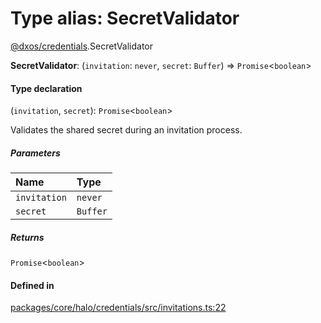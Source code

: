 # Type alias: SecretValidator

[@dxos/credentials](../modules/dxos_credentials.md).SecretValidator

 **SecretValidator**: (`invitation`: `never`, `secret`: `Buffer`) => `Promise`<`boolean`\>

#### Type declaration

(`invitation`, `secret`): `Promise`<`boolean`\>

Validates the shared secret during an invitation process.

##### Parameters

| Name | Type |
| :------ | :------ |
| `invitation` | `never` |
| `secret` | `Buffer` |

##### Returns

`Promise`<`boolean`\>

#### Defined in

[packages/core/halo/credentials/src/invitations.ts:22](https://github.com/dxos/dxos/blob/main/packages/core/halo/credentials/src/invitations.ts#L22)
